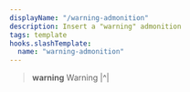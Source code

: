 ```yaml
---
displayName: "/warning-admonition"
description: Insert a "warning" admonition
tags: template
hooks.slashTemplate:
  name: "warning-admonition"
---
```

> **warning** Warning
> |^|
